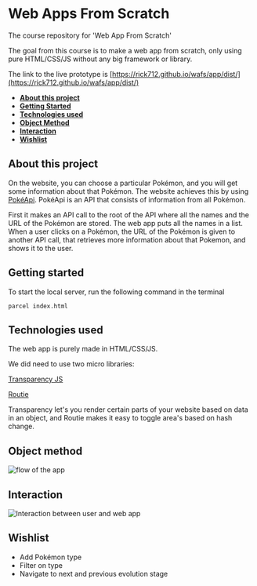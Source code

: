 # Web Apps From Scratch

The course repository for 'Web App From Scratch'

The goal from this course is to make a web app from scratch, only using pure HTML/CSS/JS without any big framework or library.

The link to the live prototype is [https://rick712.github.io/wafs/app/dist/](https://rick712.github.io/wafs/app/dist/)

- **[About this project](#about-this-project)**
- **[Getting Started](#getting-started)**
- **[Technologies used](#technologies-used)**
- **[Object Method](#object-method)**
- **[Interaction](#interaction)**
- **[Wishlist](#wishlist)**

## About this project

On the website, you can choose a particular Pokémon, and you will get some information about that Pokémon. The website achieves this by using [PokéApi](https://www.pokeapi.co/). PokéApi is an API that consists of information from all Pokémon.

First it makes an API call to the root of the API where all the names and the URL of the Pokémon are stored. The web app puts all the names in a list. When a user clicks on a Pokémon, the URL of the Pokémon is given to another API call, that retrieves more information about that Pokemon, and shows it to the user.

## Getting started

To start the local server, run the following command in the terminal

`parcel index.html`

## Technologies used

The web app is purely made in HTML/CSS/JS.

We did need to use two micro libraries:

[Transparency JS](https://github.com/leonidas/transparency)

[Routie](https://github.com/jgallen23/routie)

Transparency let's you render certain parts of your website based on data in an object, and Routie makes it easy to toggle area's based on hash change.

## Object method

![flow of the app](https://i.imgur.com/O40wkgu.png)

## Interaction

![Interaction between user and web app](https://i.imgur.com/bSCkN7G.png)

## Wishlist

- Add Pokémon type
- Filter on type
- Navigate to next and previous evolution stage
